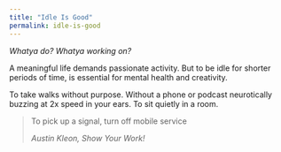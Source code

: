 ```yaml
---
title: "Idle Is Good"
permalink: idle-is-good
---
```


*Whatya do? Whatya working on?*

A meaningful life demands passionate activity. But to be idle for shorter periods of time, is essential for mental health and creativity.

To take walks without purpose. Without a phone or podcast neurotically buzzing at 2x speed in your ears. To sit quietly in a room.

> To pick up a signal, turn off mobile service
>
> <cite>Austin Kleon, *Show Your Work!*</cite>

